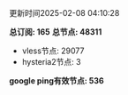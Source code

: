 更新时间2025-02-08 04:10:28

**总订阅: 165**
**总节点: 48311**
- vless节点: 29077
- hysteria2节点: 3

**google ping有效节点: 536**
